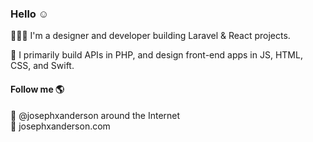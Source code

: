### Hello ☺️

👨🏽‍🔬 I'm a designer and developer building Laravel & React projects.

🌟 I primarily build APIs in PHP, and design front-end apps in JS, HTML, CSS, and Swift.

#### Follow me 🌎
📱 @josephxanderson around the Internet<br>
🔗 josephxanderson.com<br>